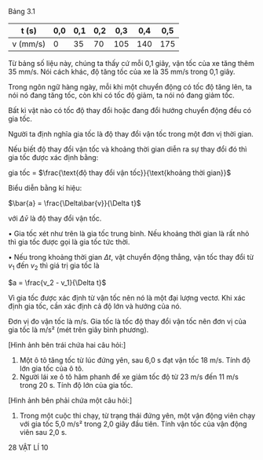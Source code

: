 Bảng 3.1

| t (s) | 0,0 | 0,1 | 0,2 | 0,3 | 0,4 | 0,5 |
|-------|-----|-----|-----|-----|-----|-----|
| v (mm/s) | 0 | 35 | 70 | 105 | 140 | 175 |

Từ bảng số liệu này, chúng ta thấy cứ mỗi 0,1 giây, vận tốc của xe tăng thêm 35 mm/s. Nói cách khác, độ tăng tốc của xe là 35 mm/s trong 0,1 giây.

Trong ngôn ngữ hàng ngày, mỗi khi một chuyển động có tốc độ tăng lên, ta nói nó đang tăng tốc, còn khi có tốc độ giảm, ta nói nó đang giảm tốc.

Bất kì vật nào có tốc độ thay đổi hoặc đang đổi hướng chuyển động đều có gia tốc.

Người ta định nghĩa gia tốc là độ thay đổi vận tốc trong một đơn vị thời gian.

Nếu biết độ thay đổi vận tốc và khoảng thời gian diễn ra sự thay đổi đó thì gia tốc được xác định bằng:

gia tốc = $\frac{\text{độ thay đổi vận tốc}}{\text{khoảng thời gian}}$

Biểu diễn bằng kí hiệu:

$\bar{a} = \frac{\Delta\bar{v}}{\Delta t}$

với $\Delta\bar{v}$ là độ thay đổi vận tốc.

• Gia tốc xét như trên là gia tốc trung bình. Nếu khoảng thời gian là rất nhỏ thì gia tốc được gọi là gia tốc tức thời.

• Nếu trong khoảng thời gian $\Delta t$, vật chuyển động thẳng, vận tốc thay đổi từ $v_1$ đến $v_2$ thì giá trị gia tốc là

$a = \frac{v_2 - v_1}{\Delta t}$

Vì gia tốc được xác định từ vận tốc nên nó là một đại lượng vectơ. Khi xác định gia tốc, cần xác định cả độ lớn và hướng của nó.

Đơn vị đo vận tốc là m/s. Gia tốc là tốc độ thay đổi vận tốc nên đơn vị của gia tốc là m/s² (mét trên giây bình phương).

[Hình ảnh bên trái chứa hai câu hỏi:]
1. Một ô tô tăng tốc từ lúc đứng yên, sau 6,0 s đạt vận tốc 18 m/s. Tính độ lớn gia tốc của ô tô.
2. Người lái xe ô tô hãm phanh để xe giảm tốc độ từ 23 m/s đến 11 m/s trong 20 s. Tính độ lớn của gia tốc.

[Hình ảnh bên phải chứa một câu hỏi:]
1. Trong một cuộc thi chạy, từ trạng thái đứng yên, một vận động viên chạy với gia tốc 5,0 m/s² trong 2,0 giây đầu tiên. Tính vận tốc của vận động viên sau 2,0 s.

28 VẬT LÍ 10